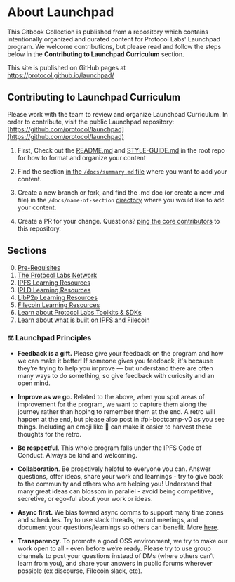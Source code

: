 # About Launchpad

This Gitbook Collection is published from a repository which contains intentionally organized and curated content for Protocol Labs' Launchpad program. We welcome contributions, but please read and follow the steps below in the **Contributing to Launchpad Curriculum** section.

This site is published on GitHub pages at https://protocol.github.io/launchpad/

## Contributing to Launchpad Curriculum
Please work with the team to review and organize Launchpad Curriculum. In order to contribute, visit the public Launchpad repository: [https://github.com/protocol/launchpad](https://github.com/protocol/launchpad)

1. First, Check out the [README.md](https://github.com/protocol/launchpad) and [STYLE-GUIDE.md](https://github.com/protocol/launchpad/blob/main/STYLE-GUIDE.md) in the root repo for how to format and organize your content

2. Find the section [in the `/docs/summary.md` file](https://raw.githubusercontent.com/protocol/launchpad/main/docs/summary.md) where you want to add your content.

3. Create a new branch or fork, and find the .md doc (or create a new .md file) in the `/docs/name-of-section` [directory](https://github.com/protocol/launchpad/tree/main/docs) where you would like to add your content.

4. Create a PR for your change. Questions? [ping the core contributors](https://github.com/protocol/launchpad/graphs/contributors) to this repository.


## Sections

0. [Pre-Requisites](pre-requisites/about.md)
1. [The Protocol Labs Network](protocol-labs-network/about.md)
2. [IPFS Learning Resources](ipfs/about.md)
3. [IPLD Learning Resources](ipld/about.md)
4. [LibP2p Learning Resources](libp2p/about.md)
5. [Filecoin Learning Resources](filecoin/some-child-page.md)
6. [Learn about Protocol Labs Toolkits & SDKs](protocol-labs-toolkits-sdks/about.md)
7. [Learn about what is built on IPFS and Filecoin](built-on-ipfs-filecoin/about.md)

### ⚖️  Launchpad Principles

* **Feedback is a gift.** Please give your feedback on the program and how we can make it better! If someone gives you feedback, it's because they’re trying to help you improve — but understand there are often many ways to do something, so give feedback with curiosity and an open mind.

* **Improve as we go.** Related to the above, when you spot areas of improvement for the program, we want to capture them along the journey rather than hoping to remember them at the end. A retro will happen at the end, but please also post in #pl-bootcamp-v0 as you see things. Including an emoji like 🤔 can make it easier to harvest these thoughts for the retro.

* **Be respectful**. This whole program falls under the IPFS Code of Conduct. Always be kind and welcoming.

* **Collaboration**. Be proactively helpful to everyone you can. Answer questions, offer ideas, share your work and learnings - try to give back to the community and others who are helping you! Understand that many great ideas can blossom in parallel - avoid being competitive, secretive, or ego-ful about your work or ideas.

* **Async first.** We bias toward async comms to support many time zones and schedules. Try to use slack threads, record meetings, and document your questions/learnings so others can benefit. More [here](https://app.gitbook.com/s/-M4ooPzkIHGnAcvo99dy/how-we-work/async-work).

* **Transparency.** To promote a good OSS environment, we try to make our work open to all - even before we’re ready. Please try to use group channels to post your questions instead of DMs (where others can’t learn from you), and share your answers in public forums wherever possible (ex discourse, Filecoin slack, etc).
